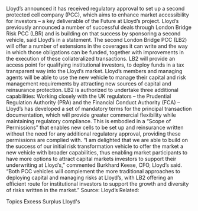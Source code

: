 Lloyd’s announced it has received regulatory approval to set up a second protected cell company (PCC), which aims to enhance market accessibility for investors – a key deliverable of the Future at Lloyd’s project.
Lloyd’s previously announced a number of successful deals through London Bridge Risk PCC (LBR) and is building on that success by sponsoring a second vehicle, said Lloyd’s in a statement.
The second London Bridge PCC (LB2) will offer a number of extensions in the coverages it can write and the way in which those obligations can be funded, together with improvements in the execution of these collateralized transactions.
LB2 will provide an access point for qualifying institutional investors, to deploy funds in a tax transparent way into the Lloyd’s market. Lloyd’s members and managing agents will be able to use the new vehicle to manage their capital and risk management requirements by attracting new sources of capital and reinsurance protection.
LB2 is authorized to undertake three additional capabilities:
Working closely with the UK regulators – the Prudential Regulation Authority (PRA) and the Financial Conduct Authority (FCA) – Lloyd’s has developed a set of mandatory terms for the principal transaction documentation, which will provide greater commercial flexibility while maintaining regulatory compliance. This is embodied in a “Scope of Permissions” that enables new cells to be set up and reinsurance written without the need for any additional regulatory approval, providing these permissions are complied with.
“I am delighted that we are able to build on the success of our initial risk transformation vehicle to offer the market a new vehicle with broader capabilities, thus enabling market participants to have more options to attract capital markets investors to support their underwriting at Lloyd’s,” commented Burkhard Keese, CFO, Lloyd’s said. “Both PCC vehicles will complement the more traditional approaches to deploying capital and managing risks at Lloyd’s, with LB2 offering an efficient route for institutional investors to support the growth and diversity of risks written in the market.”
Source: Lloyd’s
Related:

Topics
Excess Surplus
Lloyd's
